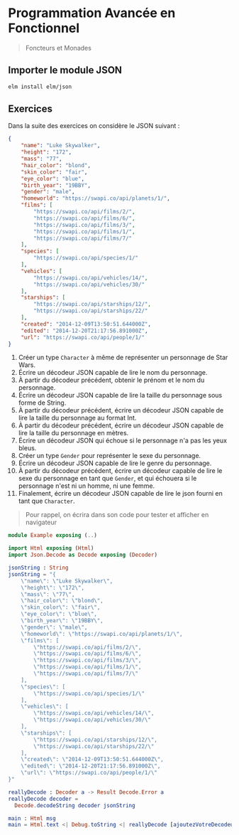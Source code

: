 # Programmation Avancée en Fonctionnel

> Foncteurs et Monades

## Importer le module JSON

```bash
elm install elm/json
```

## Exercices

Dans la suite des exercices on considère le JSON suivant :

```json
{
	"name": "Luke Skywalker",
	"height": "172",
	"mass": "77",
	"hair_color": "blond",
	"skin_color": "fair",
	"eye_color": "blue",
	"birth_year": "19BBY",
	"gender": "male",
	"homeworld": "https://swapi.co/api/planets/1/",
	"films": [
		"https://swapi.co/api/films/2/",
		"https://swapi.co/api/films/6/",
		"https://swapi.co/api/films/3/",
		"https://swapi.co/api/films/1/",
		"https://swapi.co/api/films/7/"
	],
	"species": [
		"https://swapi.co/api/species/1/"
	],
	"vehicles": [
		"https://swapi.co/api/vehicles/14/",
		"https://swapi.co/api/vehicles/30/"
	],
	"starships": [
		"https://swapi.co/api/starships/12/",
		"https://swapi.co/api/starships/22/"
	],
	"created": "2014-12-09T13:50:51.644000Z",
	"edited": "2014-12-20T21:17:56.891000Z",
	"url": "https://swapi.co/api/people/1/"
}
```

1. Créer un type `Character` à même de représenter un personnage de Star Wars.
2. Écrire un décodeur JSON capable de lire le nom du personnage.
3. À partir du décodeur précédent, obtenir le prénom et le nom du personnage.
4. Écrire un décodeur JSON capable de lire la taille du personnage sous forme de String.
5. À partir du décodeur précédent, écrire un décodeur JSON capable de lire la taille du personnage au format Int.
6. À partir du décodeur précédent, écrire un décodeur JSON capable de lire la taille du personnage en mètres.
7. Écrire un décodeur JSON qui échoue si le personnage n'a pas les yeux bleus.
8. Créer un type `Gender` pour représenter le sexe du personnage.
9. Écrire un décodeur JSON capable de lire le genre du personnage.
10. À partir du décodeur précédent, écrire un décodeur capable de lire le sexe du personnage en tant que `Gender`, et qui échouera si le personnage n'est ni un homme, ni une femme.
11. Finalement, écrire un décodeur JSON capable de lire le json fourni en tant que `Character`.

> Pour rappel, on écrira dans son code pour tester et afficher en navigateur

```elm
module Example exposing (..)

import Html exposing (Html)
import Json.Decode as Decode exposing (Decoder)

jsonString : String
jsonString = "{
	\"name\": \"Luke Skywalker\",
	\"height\": \"172\",
	\"mass\": \"77\",
	\"hair_color\": \"blond\",
	\"skin_color\": \"fair\",
	\"eye_color\": \"blue\",
	\"birth_year\": \"19BBY\",
	\"gender\": \"male\",
	\"homeworld\": \"https://swapi.co/api/planets/1/\",
	\"films\": [
		\"https://swapi.co/api/films/2/\",
		\"https://swapi.co/api/films/6/\",
		\"https://swapi.co/api/films/3/\",
		\"https://swapi.co/api/films/1/\",
		\"https://swapi.co/api/films/7/\"
	],
	\"species\": [
		\"https://swapi.co/api/species/1/\"
	],
	\"vehicles\": [
		\"https://swapi.co/api/vehicles/14/\",
		\"https://swapi.co/api/vehicles/30/\"
	],
	\"starships\": [
		\"https://swapi.co/api/starships/12/\",
		\"https://swapi.co/api/starships/22/\"
	],
	\"created\": \"2014-12-09T13:50:51.644000Z\",
	\"edited\": \"2014-12-20T21:17:56.891000Z\",
	\"url\": \"https://swapi.co/api/people/1/\"
}"

reallyDecode : Decoder a -> Result Decode.Error a
reallyDecode decoder =
  Decode.decodeString decoder jsonString

main : Html msg
main = Html.text <| Debug.toString <| reallyDecode [ajoutezVotreDecodeur]
```
